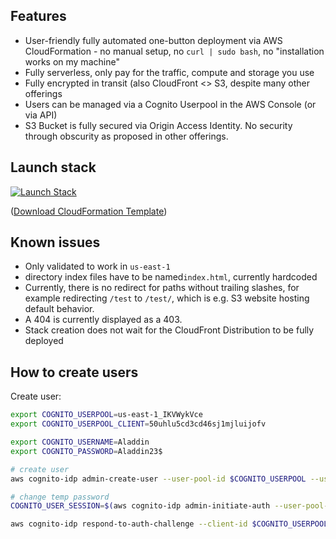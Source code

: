 ## Features

 - User-friendly fully automated one-button deployment via AWS CloudFormation - no manual setup, no `curl | sudo bash`, no "installation works on my machine"
 - Fully serverless, only pay for the traffic, compute and storage you use
 - Fully encrypted in transit (also CloudFront <> S3, despite many other offerings
 - Users can be managed via a Cognito Userpool in the AWS Console (or via API)
 - S3 Bucket is fully secured via Origin Access Identity. No security through obscurity as proposed in other offerings.

## Launch stack

[![Launch Stack](https://github.com/s0enke/cloudformation-templates/blob/master/cloudformation-launch-stack.png?raw=true)](https://console.aws.amazon.com/cloudformation/home?region=us-east-1#/stacks/create/review?templateURL=https://s3.amazonaws.com/ruempler-cloudformation-templates-prod/cloudfront-edge-s3-bucket-password-protected/template.yaml)

([Download CloudFormation Template](https://s3.amazonaws.com/ruempler-cloudformation-templates-prod/cloudfront-edge-s3-bucket-password-protected/template.yaml))

## Known issues

 - Only validated to work in `us-east-1`
 - directory index files have to be named`index.html`, currently hardcoded
 - Currently, there is no redirect for paths without trailing slashes, for example redirecting `/test` to `/test/`, which is e.g. S3 website hosting default behavior.
 - A 404 is currently displayed as a 403.
 - Stack creation does not wait for the CloudFront Distribution to be fully deployed

## How to create users

Create user:
```bash
export COGNITO_USERPOOL=us-east-1_IKVWykVce
export COGNITO_USERPOOL_CLIENT=50uhlu5cd3cd46sj1mjluijofv

export COGNITO_USERNAME=Aladdin
export COGNITO_PASSWORD=Aladdin23$

# create user
aws cognito-idp admin-create-user --user-pool-id $COGNITO_USERPOOL --username $COGNITO_USERNAME --temporary-password 'Something12$'

# change temp password
COGNITO_USER_SESSION=$(aws cognito-idp admin-initiate-auth --user-pool-id $COGNITO_USERPOOL --client-id $COGNITO_USERPOOL_CLIENT --auth-flow  ADMIN_NO_SRP_AUTH --auth-parameters "{\"USERNAME\": \"$COGNITO_USERNAME\", \"PASSWORD\": \"Something12$\"}" --output text --query 'Session')

aws cognito-idp respond-to-auth-challenge --client-id $COGNITO_USERPOOL_CLIENT  --challenge-name NEW_PASSWORD_REQUIRED --challenge-responses "{\"NEW_PASSWORD\": \"$COGNITO_PASSWORD\", \"USERNAME\": \"$COGNITO_USERNAME\"}" --session "$COGNITO_USER_SESSION"
```
